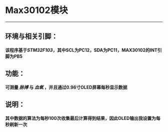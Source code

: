 # Max30102模块
---
## 环境与相关引脚：
#### 该程序基于***STM32F103***，其中SCL为PC12，SDA为PC11，MAX30102的INT引脚为PB5
## 功能：
#### 可测量 *脉搏* 与 *血氧* ，并且通过0.96寸OLED屏幕每秒显示数据
## 说明：
#### 其中数据的算法为每秒100次收集最后计算得到结果，因此OLED输出我设置为每秒刷新一次
